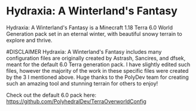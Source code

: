 # Hydraxia: A Winterland's Fantasy
Hydraxia: A Winterland's Fantasy is a Minecraft 1.18 Terra 6.0 World Generation pack set in an eternal winter, with beautiful snowy terrain to explore and thrive.

#DISCLAIMER
Hydraxia: A Winterland's Fantasy includes many configuration files are originally created by Astrash, Sancires, and dfsek, meant for the default 6.0 Terra generation pack. I have slightly edited such files, however the majority of the work in these specific files were created by the 3 I mentioned above. Huge thanks to the PolyDev team for creating such an amazing tool and stunning terrain for others to enjoy!

Check out the default 6.0 pack here:
https://github.com/PolyhedralDev/TerraOverworldConfig
